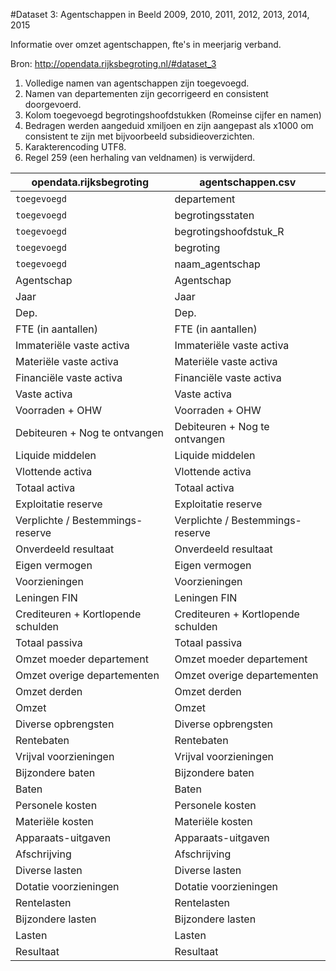 #Dataset 3: Agentschappen in Beeld 2009, 2010, 2011, 2012, 2013, 2014, 2015

Informatie over omzet agentschappen, fte's in meerjarig verband.

Bron: http://opendata.rijksbegroting.nl/#dataset_3

1. Volledige namen van agentschappen zijn toegevoegd.
2. Namen van departementen zijn gecorrigeerd en consistent doorgevoerd.
3. Kolom toegevoegd begrotingshoofdstukken (Romeinse cijfer en namen)
4. Bedragen werden aangeduid xmiljoen en zijn aangepast als x1000 om consistent te zijn met bijvoorbeeld subsidieoverzichten.
5. Karakterencoding UTF8.
6. Regel 259 (een herhaling van veldnamen) is verwijderd.

| opendata.rijksbegroting                                 | agentschappen.csv | 
| --------------------------------------------------------|-------------------------| 
| `toegevoegd`     |departement|
| `toegevoegd`     |begrotingsstaten|
| `toegevoegd`     |begrotingshoofdstuk_R|
| `toegevoegd`     |begroting|
| `toegevoegd`     |naam_agentschap|
| Agentschap	                  	|	Agentschap	|
| Jaar	                        	|	Jaar	|
| Dep.	                        	|	Dep.	|
| FTE (in aantallen)	          	|	FTE (in aantallen)	|
|  Immateriële vaste activa	    	|	 Immateriële vaste activa	|
|  Materiële vaste activa		      |	 Materiële vaste activa	|
| Financiële vaste activa	      	|	Financiële vaste activa	|
| Vaste activa		                |	Vaste activa	|
| Voorraden + OHW		              |	Voorraden + OHW	|
| Debiteuren + Nog te ontvangen		|	Debiteuren + Nog te ontvangen	|
| Liquide middelen		|	Liquide middelen	|
| Vlottende activa		|	Vlottende activa	|
| Totaal activa		|	Totaal activa	|
| Exploitatie reserve		|	Exploitatie reserve	|
| Verplichte / Bestemmings-reserve		|	Verplichte / Bestemmings-reserve	|
| Onverdeeld resultaat		|	Onverdeeld resultaat	|
| Eigen vermogen		|	Eigen vermogen	|
| Voorzieningen		|	Voorzieningen	|
| Leningen FIN		|	Leningen FIN	|
| Crediteuren + Kortlopende schulden		|	Crediteuren + Kortlopende schulden	|
| Totaal passiva		|	Totaal passiva	|
| Omzet moeder departement		|	Omzet moeder departement	|
| Omzet overige departementen		|	Omzet overige departementen	|
| Omzet derden		|	Omzet derden	|
| Omzet		|	Omzet	|
| Diverse opbrengsten		|	Diverse opbrengsten	|
| Rentebaten		|	Rentebaten	|
| Vrijval voorzieningen		|	Vrijval voorzieningen	|
| Bijzondere baten		|	Bijzondere baten	|
| Baten		|	Baten	|
| Personele kosten		|	Personele kosten	|
| Materiële kosten		|	Materiële kosten	|
| Apparaats-uitgaven		|	Apparaats-uitgaven	|
| Afschrijving 		|	Afschrijving 	|
| Diverse lasten		|	Diverse lasten	|
| Dotatie voorzieningen		|	Dotatie voorzieningen	|
| Rentelasten		|	Rentelasten	|
| Bijzondere lasten		|	Bijzondere lasten	|
| Lasten		|	Lasten	|
| Resultaat		|	Resultaat	|
